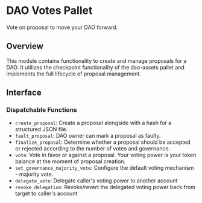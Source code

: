 # DAO Votes Pallet

Vote on proposal to move your DAO forward.

## Overview
This module contains functionality to create and manage proposals for a DAO. It utilizes the checkpoint functionality
of the dao-assets pallet and implements the full lifecycle of proposal management.

## Interface

### Dispatchable Functions
- `create_proposal`: Create a proposal alongside with a hash for a structured JSON file.
- `fault_proposal`: DAO owner can mark a proposal as faulty.
- `finalize_proposal`: Determine whether a proposal should be accepted or rejected according to the number of votes and governance.
- `vote`: Vote in favor or against a proposal. Your voting power is your token balance at the moment of proposal creation.
- `set_governance_majority_vote`: Configure the default voting mechanism - majority vote.
- `delegate_vote`: Delegate caller's voting power to another account
- `revoke_delegation`: Revoke/revert the delegated voting power back from target to caller's account
